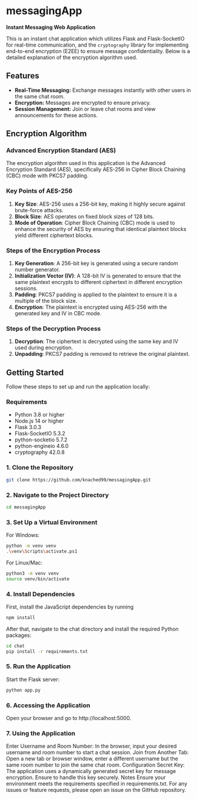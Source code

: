# messagingApp

**Instant Messaging Web Application**

This is an instant chat application which utilizes Flask and Flask-SocketIO for real-time communication, and the `cryptography` library for implementing end-to-end encryption (E2EE) to ensure message confidentiality. Below is a detailed explanation of the encryption algorithm used.

## Features

- **Real-Time Messaging:** Exchange messages instantly with other users in the same chat room.
- **Encryption:** Messages are encrypted to ensure privacy.
- **Session Management:** Join or leave chat rooms and view announcements for these actions.


## Encryption Algorithm

### Advanced Encryption Standard (AES)

The encryption algorithm used in this application is the Advanced Encryption Standard (AES), specifically AES-256 in Cipher Block Chaining (CBC) mode with PKCS7 padding. 

### Key Points of AES-256

1. **Key Size**: AES-256 uses a 256-bit key, making it highly secure against brute-force attacks.
2. **Block Size**: AES operates on fixed block sizes of 128 bits.
3. **Mode of Operation**: Cipher Block Chaining (CBC) mode is used to enhance the security of AES by ensuring that identical plaintext blocks yield different ciphertext blocks.


### Steps of the Encryption Process

1. **Key Generation**: A 256-bit key is generated using a secure random number generator.
2. **Initialization Vector (IV)**: A 128-bit IV is generated to ensure that the same plaintext encrypts to different ciphertext in different encryption sessions.
3. **Padding**: PKCS7 padding is applied to the plaintext to ensure it is a multiple of the block size.
4. **Encryption**: The plaintext is encrypted using AES-256 with the generated key and IV in CBC mode.

### Steps of the Decryption Process

1. **Decryption**: The ciphertext is decrypted using the same key and IV used during encryption.
2. **Unpadding**: PKCS7 padding is removed to retrieve the original plaintext.


## Getting Started

Follow these steps to set up and run the application locally:

### Requirements

- Python 3.8 or higher
- Node.js 14 or higher
- Flask 3.0.3
- Flask-SocketIO 5.3.2
- python-socketio 5.7.2
- python-engineio 4.6.0
- cryptography 42.0.8

### 1. Clone the Repository

```bash
git clone https://github.com/knached99/messagingApp.git
```

### 2. Navigate to the Project Directory
```bash
cd messagingApp
```
### 3. Set Up a Virtual Environment
For Windows:

```bash 
python -m venv venv
.\venv\Scripts\activate.ps1

```

For Linux/Mac:

```bash
python3 -m venv venv
source venv/bin/activate

```

### 4. Install Dependencies

First, install the JavaScript dependencies by running 
```bash 
npm install 
```
After that, navigate to the chat directory and install the required Python packages:

```bash
cd chat
pip install -r requirements.txt

```

### 5. Run the Application
Start the Flask server:

```bash
python app.py

```

### 6. Accessing the Application
Open your browser and go to http://localhost:5000.

### 7. Using the Application
Enter Username and Room Number: In the browser, input your desired username and room number to start a chat session.
Join from Another Tab: Open a new tab or browser window, enter a different username but the same room number to join the same chat room.
Configuration
Secret Key: The application uses a dynamically generated secret key for message encryption. Ensure to handle this key securely.
Notes
Ensure your environment meets the requirements specified in requirements.txt.
For any issues or feature requests, please open an issue on the GitHub repository.